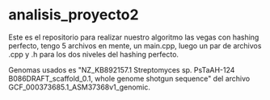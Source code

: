 # analisis_proyecto2

Este es el repositorio para realizar nuestro algoritmo las vegas con hashing perfecto, tengo 5 archivos en mente, un main.cpp, luego un par de archivos .cpp y .h para los dos niveles del hashing perfecto.

Genomas usados es "NZ_KB892157.1 Streptomyces sp. PsTaAH-124 B086DRAFT_scaffold_0.1, whole genome shotgun sequence" del archivo GCF_000373685.1_ASM37368v1_genomic.
